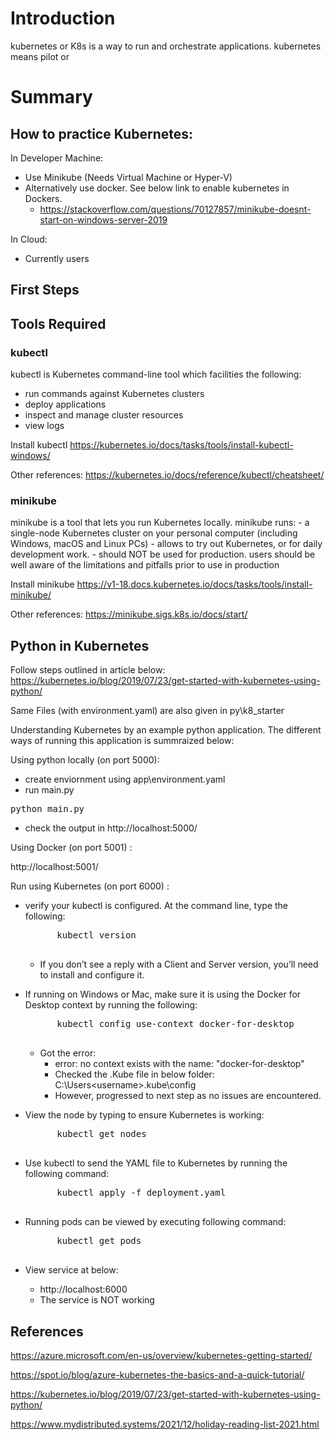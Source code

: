 # Introduction

kubernetes or K8s is a way to run and orchestrate applications. 
kubernetes means pilot or 

# Summary

## How to practice Kubernetes:

In Developer Machine:
- Use Minikube (Needs Virtual Machine or Hyper-V)
- Alternatively use docker. See below link to enable kubernetes in Dockers. 
    - https://stackoverflow.com/questions/70127857/minikube-doesnt-start-on-windows-server-2019

In Cloud:
- Currently users 

## First Steps

## Tools Required

### kubectl

kubectl is Kubernetes command-line tool which facilities the following:
- run commands against Kubernetes clusters
- deploy applications
- inspect and manage cluster resources
- view logs

Install kubectl
https://kubernetes.io/docs/tasks/tools/install-kubectl-windows/

Other references:
https://kubernetes.io/docs/reference/kubectl/cheatsheet/


### minikube

 minikube is a tool that lets you run Kubernetes locally. 
 minikube runs:
    - a single-node Kubernetes cluster on your personal computer (including Windows, macOS and Linux PCs) 
    - allows to try out Kubernetes, or for daily development work.
    - should NOT be used for production. users should be well aware of the limitations and pitfalls prior to use in production


Install minikube
https://v1-18.docs.kubernetes.io/docs/tasks/tools/install-minikube/

Other references:
https://minikube.sigs.k8s.io/docs/start/

## Python in Kubernetes 

Follow steps outlined in article below:
https://kubernetes.io/blog/2019/07/23/get-started-with-kubernetes-using-python/

Same Files (with environment.yaml) are also given in 
py\k8_starter

Understanding Kubernetes by an example python application. The different ways of running this application is summraized below:

Using python locally (on port 5000): 
- create enviornment using  app\environment.yaml
- run main.py
<pre>python main.py </pre>
- check the output in
    http://localhost:5000/

Using Docker (on port 5001) : 


http://localhost:5001/

Run using Kubernetes (on port 6000) : 
- verify your kubectl is configured. At the command line, type the following:
    <pre>
        kubectl version
    </pre>
    - If you don’t see a reply with a Client and Server version, you’ll need to install and configure it.

- If running on Windows or Mac, make sure it is using the Docker for Desktop context by running the following:
    <pre>
        kubectl config use-context docker-for-desktop
    </pre>
    - Got the error: 
        - error: no context exists with the name: "docker-for-desktop"
        - Checked the .Kube file in below folder:
            C:\Users\<username>\.kube\config
        - However, progressed to next step as no issues are encountered.
    
- View the node by typing to ensure Kubernetes is working:
    <pre>
        kubectl get nodes
    </pre>

- Use kubectl to send the YAML file to Kubernetes by running the following command:
    <pre>
        kubectl apply -f deployment.yaml
    </pre>
- Running pods can be viewed by executing following command:
    <pre>
        kubectl get pods
    </pre>
- View service at below:
    - http://localhost:6000
    - The service is NOT working


## References

https://azure.microsoft.com/en-us/overview/kubernetes-getting-started/

https://spot.io/blog/azure-kubernetes-the-basics-and-a-quick-tutorial/

https://kubernetes.io/blog/2019/07/23/get-started-with-kubernetes-using-python/

https://www.mydistributed.systems/2021/12/holiday-reading-list-2021.html

